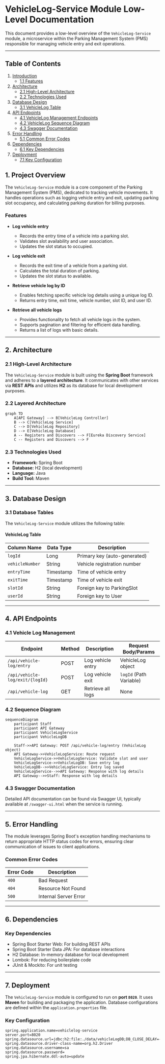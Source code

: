 # VehicleLog-Service Module Low-Level Documentation

This document provides a low-level overview of the `VehicleLog-Service` module, a microservice within the Parking Management System (PMS) responsible for managing vehicle entry and exit operations.

---
## Table of Contents
1. [Introduction](#1-introduction)  
    * [1.1 Features](#11-features)  
2. [Architecture](#2-architecture)  
    * [2.1 High-Level Architecture](#21-high-level-architecture)  
    * [2.2 Technologies Used](#22-technologies-used)  
3. [Database Design](#3-database-design)  
    * [3.1 VehicleLog Table](#31-user-table)  
4. [API Endpoints](#4-api-endpoints)  
    * [4.1 VehicleLog Management Endpoints](#41-user-management-endpoints)  
    * [4.2 VehicleLog Sequence Diagram](#42-user-registration-sequence-diagram)  
    * [4.3 Swagger Documentation](#43-swagger-documentation)  
5. [Error Handling](#5-error-handling)  
    * [5.1 Common Error Codes](#51-common-error-codes)  
6. [Dependencies](#6-dependencies)  
    * [6.1 Key Dependencies](#61-key-dependencies)  
7. [Deployment](#7-deployment)  
    * [7.1 Key Configuration](#71-key-configuration)
   
## 1. Project Overview

The `VehicleLog-Service` module is a core component of the Parking Management System (PMS), dedicated to tracking vehicle movements. It handles operations such as logging vehicle entry and exit, updating parking slot occupancy, and calculating parking duration for billing purposes.

### Features

- **Log vehicle entry**
  - Records the entry time of a vehicle into a parking slot.
  - Validates slot availability and user association.
  - Updates the slot status to occupied.

- **Log vehicle exit**
  - Records the exit time of a vehicle from a parking slot.
  - Calculates the total duration of parking.
  - Updates the slot status to available.

- **Retrieve vehicle log by ID**
  - Enables fetching specific vehicle log details using a unique log ID.
  - Returns entry time, exit time, vehicle number, slot ID, and user ID.

- **Retrieve all vehicle logs**
  - Provides functionality to fetch all vehicle logs in the system.
  - Supports pagination and filtering for efficient data handling.
  - Returns a list of logs with basic details.

---

## 2. Architecture

### 2.1 High-Level Architecture

The `VehicleLog-Service` module is built using the **Spring Boot** framework and adheres to a **layered architecture**. It communicates with other services via **REST APIs** and utilizes **H2** as its database for local development purposes.

### 2.2 Layered Architecture

```mermaid
graph TD
    A[API Gateway] --> B[VehicleLog Controller]
    B --> C[VehicleLog Service]
    C --> D[VehicleLog Repository]
    D --> E[VehicleLog Database]
    A -- Registers and Discovers --> F[Eureka Discovery Service]
    C -- Registers and Discovers --> F
```


### 2.3 Technologies Used

- **Framework:** Spring Boot  
- **Database:** H2 (local development)  
- **Language:** Java  
- **Build Tool:** Maven  

---

## 3. Database Design

### 3.1 Database Tables

The `VehicleLog-Service` module utilizes the following table:

#### VehicleLog Table

| Column Name     | Data Type | Description                          |
|-----------------|-----------|--------------------------------------|
| `logId`         | Long      | Primary key (auto-generated)         |
| `vehicleNumber` | String    | Vehicle registration number          |
| `entryTime`     | Timestamp | Time of vehicle entry                |
| `exitTime`      | Timestamp | Time of vehicle exit                 |
| `slotId`        | String    | Foreign key to ParkingSlot           |
| `userId`        | String    | Foreign key to User                  |

---

## 4. API Endpoints

### 4.1 Vehicle Log Management

| Endpoint                        | Method | Description           | Request Body/Params     |
|--------------------------------|--------|-----------------------|--------------------------|
| `/api/vehicle-log/entry`       | POST   | Log vehicle entry     | VehicleLog object        |
| `/api/vehicle-log/exit/{logId}`| POST   | Log vehicle exit      | `logId` (Path Variable)  |
| `/api/vehicle-log`             | GET    | Retrieve all logs     | None                     |

### 4.2 Sequence Diagram

```mermaid
sequenceDiagram
    participant Staff
    participant API Gateway
    participant VehicleLogService
    participant VehicleLogDB

    Staff->>API Gateway: POST /api/vehicle-log/entry (VehicleLog object)
    API Gateway->>VehicleLogService: Route request
    VehicleLogService->>VehicleLogService: Validate slot and user
    VehicleLogService->>VehicleLogDB: Save entry log
    VehicleLogDB-->>VehicleLogService: Entry log saved
    VehicleLogService-->>API Gateway: Response with log details
    API Gateway-->>Staff: Response with log details
```


### 4.3 Swagger Documentation

Detailed API documentation can be found via Swagger UI, typically available at `/swagger-ui.html` when the service is running.

---

## 5. Error Handling

The module leverages Spring Boot's exception handling mechanisms to return appropriate HTTP status codes for errors, ensuring clear communication of issues to client applications.

### Common Error Codes

| Error Code | Description           |
|------------|-----------------------|
| `400`      | Bad Request           |
| `404`      | Resource Not Found    |
| `500`      | Internal Server Error |

---

## 6. Dependencies

### Key Dependencies

- Spring Boot Starter Web: For building REST APIs  
- Spring Boot Starter Data JPA: For database interactions  
- H2 Database: In-memory database for local development  
- Lombok: For reducing boilerplate code  
- JUnit & Mockito: For unit testing  

---

## 7. Deployment

The `VehicleLog-Service` module is configured to run on **port `8020`**. It uses **Maven** for building and packaging the application. Database configurations are defined within the `application.properties` file.

### Key Configuration

```properties
spring.application.name=vehiclelog-service
server.port=8020
spring.datasource.url=jdbc:h2:file:./data/vehicleLogDB;DB_CLOSE_DELAY=-1;DB_CLOSE_ON_EXIT=FALSE
spring.datasource.driver-class-name=org.h2.Driver
spring.datasource.username=sa
spring.datasource.password=
spring.jpa.hibernate.ddl-auto=update
